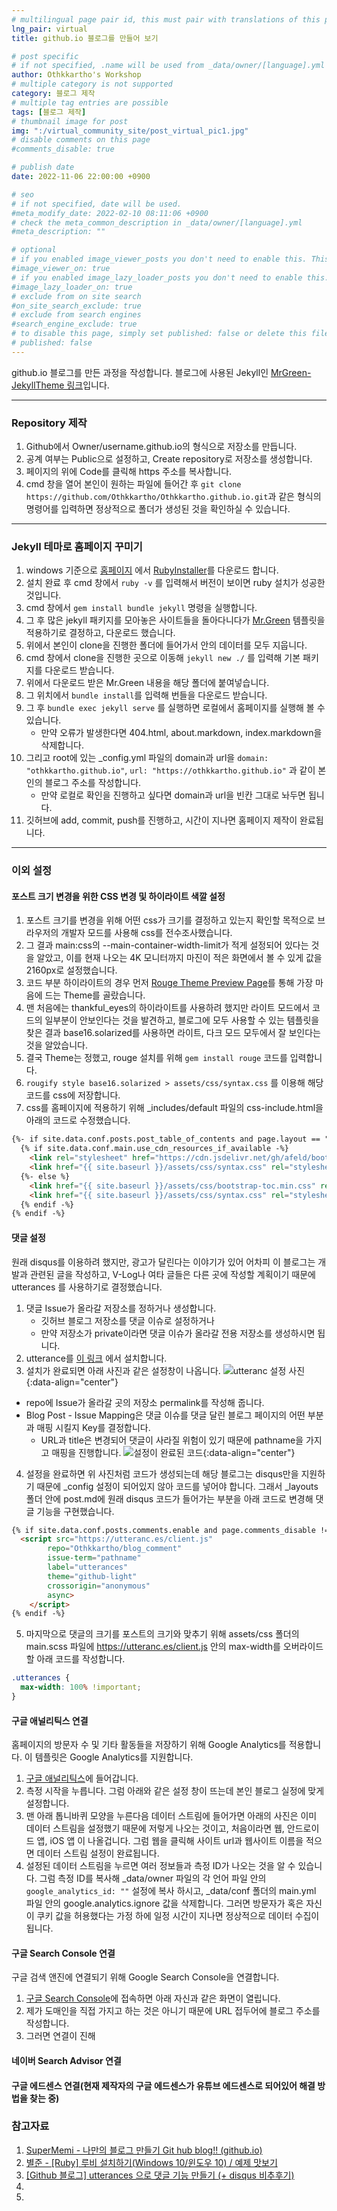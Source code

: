 ```yaml
---
# multilingual page pair id, this must pair with translations of this page. (This name must be unique)
lng_pair: virtual
title: github.io 블로그를 만들어 보기

# post specific
# if not specified, .name will be used from _data/owner/[language].yml
author: Othkkartho's Workshop
# multiple category is not supported
category: 블로그 제작
# multiple tag entries are possible
tags: [블로그 제작]
# thumbnail image for post
img: ":/virtual_community_site/post_virtual_pic1.jpg"
# disable comments on this page
#comments_disable: true

# publish date
date: 2022-11-06 22:00:00 +0900

# seo
# if not specified, date will be used.
#meta_modify_date: 2022-02-10 08:11:06 +0900
# check the meta_common_description in _data/owner/[language].yml
#meta_description: ""

# optional
# if you enabled image_viewer_posts you don't need to enable this. This is only if image_viewer_posts = false
#image_viewer_on: true
# if you enabled image_lazy_loader_posts you don't need to enable this. This is only if image_lazy_loader_posts = false
#image_lazy_loader_on: true
# exclude from on site search
#on_site_search_exclude: true
# exclude from search engines
#search_engine_exclude: true
# to disable this page, simply set published: false or delete this file
# published: false
---
```


<!-- outline-start -->

github.io 블로그를 만든 과정을 작성합니다.
블로그에 사용된 Jekyll인 [MrGreen-JekyllTheme 링크](https://github.com/MrGreensWorkshop/MrGreen-JekyllTheme)입니다.

* * *

<!-- outline-end -->

### Repository 제작
1. Github에서 Owner/username.github.io의 형식으로 저장소를 만듭니다.
2. 공계 여부는 Public으로 설정하고, Create repository로 저장소를 생성합니다.
3. 페이지의 위에 Code를 클릭해 https 주소를 복사합니다.
4. cmd 창을 열어 본인이 원하는 파일에 들어간 후 `git clone https://github.com/Othkkartho/Othkkartho.github.io.git`과 같은 형식의 명령어를 입력하면 정상적으로 폴더가 생성된 것을 확인하실 수 있습니다.

***

### Jekyll 테마로 홈페이지 꾸미기
1. windows 기준으로 [홈페이지](https://www.ruby-lang.org/en/downloads/) 에서 [RubyInstaller](https://rubyinstaller.org/)를 다운로드 합니다.
2. 설치 완료 후 cmd 창에서 `ruby -v` 를 입력해서 버전이 보이면 ruby 설치가 성공한 것입니다.
3. cmd 창에서 `gem install bundle jekyll` 명령을 실행합니다.
4. 그 후 많은 jekyll 패키지를 모아놓은 사이트들을 돌아다니다가 [Mr.Green](https://github.com/MrGreensWorkshop/MrGreen-JekyllTheme) 템플릿을 적용하기로 결정하고, 다운로드 했습니다.
5. 위에서 본인이 clone을 진행한 폴더에 들어가서 안의 데이터를 모두 지웁니다.
6. cmd 창에서 clone을 진행한 곳으로 이동해 `jekyll new ./` 를 입력해 기본 패키지를 다운로드 받습니다.
7. 위에서 다운로드 받은 Mr.Green 내용을 해당 폴더에 붙여넣습니다.
8. 그 위치에서 `bundle install`를 입력해 번들을 다운로드 받습니다.
9. 그 후 `bundle exec jekyll serve` 를 실행하면 로컬에서 홈페이지를 실행해 볼 수 있습니다.
    - 만약 오류가 발생한다면 404.html, about.markdown, index.markdown을 삭제합니다.
10. 그리고 root에 있는 _config.yml 파일의 domain과 url을 `domain: "othkkartho.github.io"`, `url: "https://othkkartho.github.io"` 과 같이 본인의 블로그 주소를 작성합니다.
    - 만약 로컬로 확인을 진행하고 싶다면 domain과 url을 빈칸 그대로 놔두면 됩니다.
11. 깃허브에 add, commit, push를 진행하고, 시간이 지나면 홈페이지 제작이 완료됩니다.

***

### 이외 설정
#### 포스트 크기 변경을 위한 CSS 변경 및 하이라이트 색깔 설정
1. 포스트 크기를 변경을 위해 어떤 css가 크기를 결정하고 있는지 확인할 목적으로 브라우저의 개발자 모드를 사용해 css를 전수조사했습니다.
2. 그 결과 main:css의 --main-container-width-limit가 적게 설정되어 있다는 것을 알았고, 이를 현재 나오는 4K 모니터까지 마진이 적은 화면에서 볼 수 있게 값을 2160px로 설정했습니다.
3. 코드 부분 하이라이트의 경우 먼저 [Rouge Theme Preview Page](https://spsarolkar.github.io/rouge-theme-preview/)를 통해 가장 마음에 드는 Theme를 골랐습니다.
4. 맨 처음에는 thankful_eyes의 하이라이트를 사용하려 했지만 라이트 모드에서 코드의 일부분이 안보인다는 것을 발견하고, 블로그에 모두 사용할 수 있는 템플릿을 찾은 결과 base16.solarized를 사용하면 라이트, 다크 모드 모두에서 잘 보인다는 것을 알았습니다.   
5. 결국 Theme는 정했고, rouge 설치를 위해 `gem install rouge` 코드를 입력합니다.
6. `rougify style base16.solarized > assets/css/syntax.css` 를 이용해 해당 코드를 css에 저장합니다.
7. css를 홈페이지에 적용하기 위해 _includes/default 파일의 css-include.html을 아래의 코드로 수정했습니다. 
```html
{%- if site.data.conf.posts.post_table_of_contents and page.layout == "post"-%}
  {% if site.data.conf.main.use_cdn_resources_if_available -%}
    <link rel="stylesheet" href="https://cdn.jsdelivr.net/gh/afeld/bootstrap-toc@v0.4.1/dist/bootstrap-toc.min.css">
    <link href="{{ site.baseurl }}/assets/css/syntax.css" rel="stylesheet">
  {%- else %}
    <link href="{{ site.baseurl }}/assets/css/bootstrap-toc.min.css" rel="stylesheet">
    <link href="{{ site.baseurl }}/assets/css/syntax.css" rel="stylesheet">
  {% endif -%}
{% endif -%}
```

#### 댓글 설정
원래 disqus를 이용하려 했지만, 광고가 달린다는 이야기가 있어 어차피 이 블로그는 개발과 관련된 글을 작성하고, V-Log나 여타 글들은 다른 곳에 작성할 계획이기 때문에 utterances 를 사용하기로 결정했습니다.

1. 댓글 Issue가 올라갈 저장소를 정하거나 생성합니다.
    - 깃허브 블로그 저장소를 댓글 이슈로 설정하거나
    - 만약 저장소가 private이라면 댓글 이슈가 올라갈 전용 저장소를 생성하시면 됩니다.
2. utterance를 [이 링크](https://github.com/apps/utterances) 에서 설치합니다.
3. 설치가 완료되면 아래 사진과 같은 설정창이 나옵니다.
![utteranc 설정 사진](:/blog/utteranc_set.jpg){:data-align="center"}
- repo에 Issue가 올라갈 곳의 저장소 permalink를 작성해 줍니다.
- Blog Post - Issue Mapping은 댓글 이슈를 댓글 달린 블로그 페이지의 어떤 부분과 매핑 시킬지 Key를 결정합니다.
    - URL과 title은 변경되어 댓글이 사라질 위험이 있기 때문에 pathname을 가지고 매핑을 진행합니다. 
![설정이 완료된 코드](:/blog/code.jpg){:data-align="center"}
4. 설정을 완료하면 위 사진처럼 코드가 생성되는데 해당 블로그는 disqus만을 지원하기 때문에 _config 설정이 되어있지 않아 코드를 넣어야 합니다. 그래서 _layouts 폴더 안에 post.md에 원래 disqus 코드가 들어가는 부분을 아래 코드로 변경해 댓글 기능을 구현했습니다.
```md
{% if site.data.conf.posts.comments.enable and page.comments_disable != true %}
  <script src="https://utteranc.es/client.js"
        repo="Othkkartho/blog_comment"
        issue-term="pathname"
        label="utterances"
        theme="github-light"
        crossorigin="anonymous"
        async>
    </script>
{% endif -%}
``` 
5. 마지막으로 댓글의 크기를 포스트의 크기와 맞추기 위해 assets/css 폴더의 main.scss 파일에 https://utteranc.es/client.js 안의 max-width를 오버라이드 할 아래 코드를 작성합니다.
```css
.utterances {
  max-width: 100% !important;
}
```

#### 구글 애널리틱스 연결
홈페이지의 방문자 수 및 기타 활동들을 저장하기 위해 Google Analytics를 적용합니다. 이 템플릿은 Google Analytics를 지원합니다.

1. [구글 애널리틱스](https://analytics.google.com/analytics/web/provision/#/provision)에 들어갑니다.
2. 측정 시작을 누릅니다. 그럼 아래와 같은 설정 창이 뜨는데 본인 블로그 실정에 맞게 설정합니다.
3. 맨 아래 톱니바퀴 모양을 누른다음 데이터 스트림에 들어가면 아래의 사진은 이미 데이터 스트림을 설정했기 때문에 저렇게 나오는 것이고, 처음이라면 웹, 안드로이드 앱, iOS 앱 이 나올겁니다. 그럼 웹을 클릭해 사이트 url과 웹사이트 이름을 적으면 데이터 스트림 설정이 완료됩니다.
4. 설정된 데이터 스트림을 누르면 여러 정보들과 측정 ID가 나오는 것을 알 수 있습니다. 그럼 측정 ID를 복사해 _data/owner 파일의 각 언어 파일 안의 `google_analytics_id: ""` 설정에 복사 하시고, _data/conf 폴더의 main.yml 파일 안의 google.analytics.ignore 값을 삭제합니다. 그러면 방문자가 혹은 자신이 쿠키 값을 허용했다는 가정 하에 일정 시간이 지나면 정상적으로 데이터 수집이 됩니다.

#### 구글 Search Console 연결
구글 검색 앤진에 연결되기 위해 Google Search Console을 연결합니다.

1. [구글 Search Console](https://search.google.com/)에 접속하면 아래 자신과 같은 화면이 열립니다.
2. 제가 도매인을 직접 가지고 하는 것은 아니기 때문에 URL 접두어에 블로그 주소를 작성합니다.
3. 그러면 연결이 진해

#### 네이버 Search Advisor 연결


#### 구글 에드센스 연결(현재 제작자의 구글 에드센스가 유튜브 에드센스로 되어있어 해결 방법을 찾는 중)

### 참고자료
1. [SuperMemi - 나만의 블로그 만들기 Git hub blog!! (github.io)](https://supermemi.tistory.com/144)
2. [별준 - [Ruby] 루비 설치하기(Windows 10/윈도우 10) / 예제 맛보기](https://junstar92.tistory.com/5)
3. [[Github 블로그] utterances 으로 댓글 기능 만들기 (+ disqus 비추후기)](https://ansohxxn.github.io/blog/utterances/)
4. 
5. 